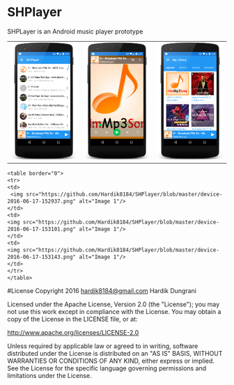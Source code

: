 # SHPlayer
SHPLayer is an Android music player prototype

<div>
    <table border="0">
    <tr>
    <td>
     <img src="https://github.com/Hardik8184/SHPlayer/blob/master/device-2016-06-17-152727.png" alt="Image 1"/>
    </td> 
    <td>
    <img src="https://github.com/Hardik8184/SHPlayer/blob/master/device-2016-06-17-152757.png" alt="Image 1"/>
    </td>
    <td>
    <img src="https://github.com/Hardik8184/SHPlayer/blob/master/device-2016-06-17-152838.png" alt="Image 1"/>
    </td>
    </tr>
    </table>
    
    <table border="0">
    <tr>
    <td>
     <img src="https://github.com/Hardik8184/SHPlayer/blob/master/device-2016-06-17-152937.png" alt="Image 1"/>
    </td> 
    <td>
    <img src="https://github.com/Hardik8184/SHPlayer/blob/master/device-2016-06-17-153101.png" alt="Image 1"/>
    </td>
    <td>
    <img src="https://github.com/Hardik8184/SHPlayer/blob/master/device-2016-06-17-153143.png" alt="Image 1"/>
    </td>
    </tr>
    </table>
</div>



#License
Copyright 2016 hardik8184@gmail.com Hardik Dungrani

Licensed under the Apache License, Version 2.0 (the "License"); you may not use this work except in compliance with the License. You may obtain a copy of the License in the LICENSE file, or at:

http://www.apache.org/licenses/LICENSE-2.0

Unless required by applicable law or agreed to in writing, software distributed under the License is distributed on an "AS IS" BASIS, WITHOUT WARRANTIES OR CONDITIONS OF ANY KIND, either express or implied. See the License for the specific language governing permissions and limitations under the License.
